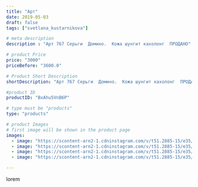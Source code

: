 ```yaml
---
title: "Арт"
date: 2019-05-03
draft: false
tags: ["svetlana_kustarnikova"]

# meta description
description : "Арт 767 Серьги  Домино.  Кожа шунгит кахолонг  ПРОДАНО"

# product Price
price: "3000"
priceBefore: "3600.0"

# Product Short Description
shortDescription: "Арт 767 Серьги  Домино.  Кожа шунгит кахолонг  ПРОДАНО"

#product ID
productID: "BxAhu5VnB6P"

# type must be "products"
type: "products"

# product Images
# first image will be shown in the product page
images:
  - image: "https://scontent-arn2-1.cdninstagram.com/v/t51.2885-15/e35/57488366_822450118120459_2337949082138489859_n.jpg?_nc_ht=scontent-arn2-1.cdninstagram.com&_nc_cat=107&_nc_ohc=Ntc4Ey4XkE8AX8IP_98&se=8&tp=1&oh=9db7a445beb1aa12b2c97f9af53e9f33&oe=605DCC30&ig_cache_key=MjAzNTc3NTM4MDQ2NTM0NTUyNA%3D%3D.2"
  - image: "https://scontent-arn2-1.cdninstagram.com/v/t51.2885-15/e35/58704296_715825432153624_1904254791679804040_n.jpg?_nc_ht=scontent-arn2-1.cdninstagram.com&_nc_cat=104&_nc_ohc=xGA2n7kwXHgAX9Zimr1&se=8&tp=1&oh=f29a408ae716042b6512f113dfcb3005&oe=6060121F&ig_cache_key=MjAzNTc3NTM4MDQ4MTkwNjg2NQ%3D%3D.2"
  - image: "https://scontent-arn2-1.cdninstagram.com/v/t51.2885-15/e35/58004216_431153490779262_9021097375588581393_n.jpg?_nc_ht=scontent-arn2-1.cdninstagram.com&_nc_cat=106&_nc_ohc=YW6xGUNyfj0AX9NQ9dO&se=8&tp=1&oh=bdae55e8355f7b05821e85f886813a25&oe=605E7553&ig_cache_key=MjAzNTc3NTM4MDQ5MDQ0MzQ4NA%3D%3D.2"
  - image: "https://scontent-arn2-1.cdninstagram.com/v/t51.2885-15/e35/59289042_2333206403410756_7761454488258818688_n.jpg?_nc_ht=scontent-arn2-1.cdninstagram.com&_nc_cat=104&_nc_ohc=UiOPrMxGYG0AX_6ClJ7&se=8&tp=1&oh=f61bb0d04bcc0034e7ae041470df7651&oe=605E04CE&ig_cache_key=MjAzNTc3NTM4MDQ4MTk1NzA0OQ%3D%3D.2"

---
```

lorem
